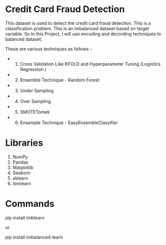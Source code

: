 # Credit Card Fraud Detection

This dataset is used to detect the credit card fraud detection. This is a classification problem. This is an imbalanced dataset based on target variable. So In this Project, I will use encoding and decording techniques to balanced dataset.

These are various techniques as follows -
 - 1. Cross Validation Like KFOLD and Hyperparameter Tuning (Logistics Regression )
 - 2. Ensemble Technique - Random Forest
 - 3. Under Sampling
 - 4. Over Sampling
 - 5. SMOTETomek
 - 6. Ensemple Technique - EasyEnsembleClassifier


# Libraries 

1. NumPy
2. Pandas
3. Matplotlib
4. Seaborn
5. sklearn
6. ibmlearn


# Commands

pip install imblearn

or 

pip install imbalanced-learn

